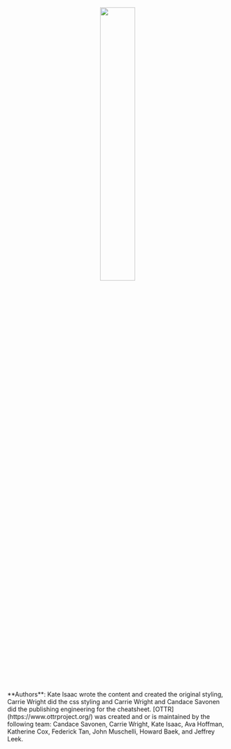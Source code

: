 
<br>
<br>
<center>
<a href="https://www.ottrproject.org/">
  <img src="css/images/basic_otter_water.png" width = 40%>
</a>
</center>

<div class = "authors"> **Authors**: Kate Isaac wrote the content and created the original styling, Carrie Wright did the css styling and Carrie Wright and Candace Savonen did the publishing engineering for the cheatsheet. 
[OTTR](https://www.ottrproject.org/) was created and or is maintained by the following team: Candace Savonen, Carrie Wright, Kate Isaac, Ava Hoffman, Katherine Cox, Federick Tan, John Muschelli, Howard Baek, and Jeffrey Leek.  
</div>
